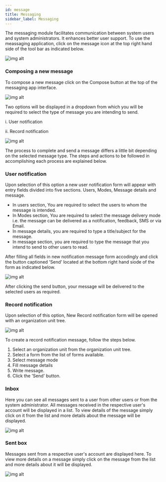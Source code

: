 ```yaml
---
id: message
title: Messaging
sidebar_label: Messaging
---
```


 The messaging module facilitates communication between system users and system administrators. It enhances better user support. To use the meassaging application, click on the message icon at the top right hand side of the tool bar as indicated below.

![img alt](/images/MessagingApp.png)

### Composing a new message 
 To compose a new message click on the Compose button at the top of the messaging app interface.

 ![img alt](/images/ComposingNewMessage.png)

 Two options will be displayed in a dropdown from which you will be required to select the type of message you are intending to send.

 i. User notification

 ii. Record notification

 ![img alt](/images/MessageOptions.png)

The process to complete and send a message differs a little bit depending on the selected message type. The steps and actions to be followed in accomplishing each process are explained below.

### User notification ###

Upon selection of this option a new user notification form will appear with entry fields divided into five sections. Users, Modes, Message details and message. 

- In users section, You are required to select the users to whom the message is intended.
- In Modes section, You are required to select the message delivery mode i.e. the message can be delivered as a notification, feedback, SMS or via Email.
- In message details, you are required to type a title/subject for the message. 
- In message section, you are required to type the message that you intend to send to other users to read.

After filling all fields in new notification message form accodingly and click the button captioned 'Send' located at the bottom right hand siode of the form as indicated below.

![img alt](/images/SendingMessageType1.png)

After clicking the send button, your message will be delivered to the selected users as required.

### Record notification ###
Upon selection of this option, New Record notification form will be opened with an organization unit tree.

![img alt](/images/NewRecordNotification.png)

 To create a record notification message, follow the steps below.

1. Select an organization unit from the organization unit tree.
2. Select a form from the list of forms available.
3. Select message mode
4. Fill message details
5. Write message.
6. Click the 'Send' button.

### Inbox
Here you can see all messages sent to a user from other users or from the system administrator. All messages received in the respective user's account will be displayed in a list. To view details of the message simply click on it from the list and more details about the message will be displayed.

![img alt](/images/InboxMessages.png)

### Sent box
Messages sent from a respective user's account are displayed here. To view more details on a message simply click on the message from the list and more details about it will be displayed.

![img alt](/images/SentBoxMessages.png)